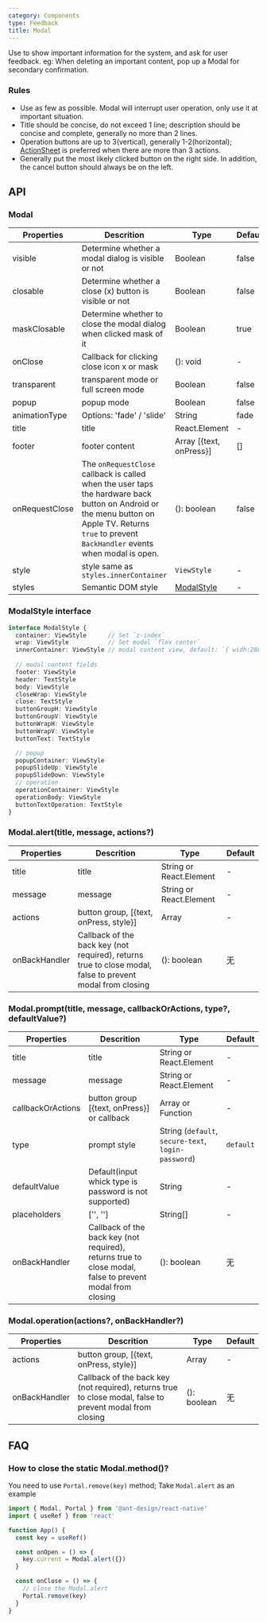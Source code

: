 ```yaml
---
category: Components
type: Feedback
title: Modal
---
```


Use to show important information for the system, and ask for user feedback. eg: When deleting an important content, pop up a Modal for secondary confirmation.

### Rules
- Use as few as possible. Modal will interrupt user operation, only use it at important situation.
- Title should be concise, do not exceed 1 line; description should be concise and complete, generally no more than 2 lines.
- Operation buttons are up to 3(vertical), generally 1-2(horizontal); [ActionSheet](/components/action-sheet) is preferred when there are more than 3 actions.
- Generally put the most likely clicked button on the right side. In addition, the cancel button should always be on the left.

## API

### Modal

Properties | Descrition | Type | Default
-----------|------------|------|--------
| visible | Determine whether a modal dialog is visible or not | Boolean | false |
| closable | Determine whether a close (x) button is visible or not | Boolean | false |
| maskClosable | Determine whether to close the modal dialog when clicked mask of it | Boolean | true |
| onClose | Callback for clicking close icon x or mask | (): void | - |
| transparent | transparent mode or full screen mode | Boolean | false |
| popup | popup mode | Boolean | false |
| animationType | Options: 'fade' / 'slide' | String | fade |
| title | title | React.Element | - |
| footer | footer content | Array [{text, onPress}] | [] |
| onRequestClose | The `onRequestClose` callback is called when the user taps the hardware back button on Android or the menu button on Apple TV. Returns `true` to prevent `BackHandler` events when modal is open.| (): boolean | false |
| style | style same as `styles.innerContainer` | `ViewStyle` | - |
| styles | Semantic DOM style | [ModalStyle](#modalstyle-interface) | - |

### ModalStyle interface

```typescript
interface ModalStyle {
  container: ViewStyle      // Set `z-index`
  wrap: ViewStyle           // Set modal `flex center`
  innerContainer: ViewStyle // modal content view, default: `{ widh:286 }`
  
  // modal content fields
  footer: ViewStyle
  header: TextStyle
  body: ViewStyle
  closeWrap: ViewStyle
  close: TextStyle
  buttonGroupH: ViewStyle
  buttonGroupV: ViewStyle
  buttonWrapH: ViewStyle
  buttonWrapV: ViewStyle
  buttonText: TextStyle

  // popup
  popupContainer: ViewStyle
  popupSlideUp: ViewStyle
  popupSlideDown: ViewStyle
  // operation
  operationContainer: ViewStyle
  operationBody: ViewStyle
  buttonTextOperation: TextStyle
}
```

### Modal.alert(title, message, actions?)

Properties | Descrition | Type | Default
-----------|------------|------|--------
| title | title | String or React.Element | -  |
| message | message  | String or React.Element  | -  |
| actions | button group, [{text, onPress, style}]  | Array | -  |
| onBackHandler | Callback of the back key (not required), returns true to close modal, false to prevent modal from closing| (): boolean | 无 |

### Modal.prompt(title, message, callbackOrActions, type?, defaultValue?)

Properties | Descrition | Type | Default
-----------|------------|------|--------
| title | title | String or React.Element | -  |
| message | message  | String or React.Element  | -  |
| callbackOrActions  | button group [{text, onPress}] or callback | Array or Function | -  |
| type  | prompt style | String (`default`, `secure-text`, `login-password`)|  `default`  |
| defaultValue  | Default(input whick type is password is not supported) | String | -  |
| placeholders  | ['', '']  | String[] | -  |
| onBackHandler | Callback of the back key (not required), returns true to close modal, false to prevent modal from closing| (): boolean | 无 |

### Modal.operation(actions?, onBackHandler?)

Properties | Descrition | Type | Default
-----------|------------|------|--------
| actions | button group, [{text, onPress, style}]  | Array | -  |
| onBackHandler | Callback of the back key (not required), returns true to close modal, false to prevent modal from closing| (): boolean | 无 |

## FAQ

### How to close the static Modal.method()?

You need to use `Portal.remove(key)` method; Take `Modal.alert` as an example
```jsx
import { Modal, Portal } from '@ant-design/react-native'
import { useRef } from 'react'

function App() {
  const key = useRef()

  const onOpen = () => {
    key.current = Modal.alert({})
  }

  const onClose = () => {
    // close the Modal.alert
    Portal.remove(key)
  }
}
```